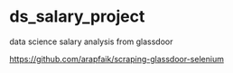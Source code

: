 # ds_salary_project
data science salary analysis from glassdoor

https://github.com/arapfaik/scraping-glassdoor-selenium

